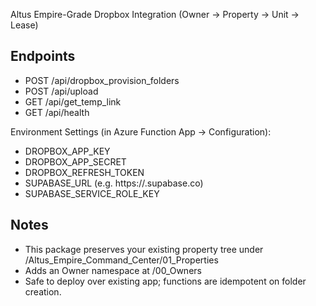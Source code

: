 Altus Empire-Grade Dropbox Integration (Owner → Property → Unit → Lease)

Endpoints
---------
- POST /api/dropbox_provision_folders
- POST /api/upload
- GET  /api/get_temp_link
- GET  /api/health

Environment Settings (in Azure Function App → Configuration):
- DROPBOX_APP_KEY
- DROPBOX_APP_SECRET
- DROPBOX_REFRESH_TOKEN
- SUPABASE_URL (e.g. https://<project>.supabase.co)
- SUPABASE_SERVICE_ROLE_KEY

Notes
-----
- This package preserves your existing property tree under /Altus_Empire_Command_Center/01_Properties
- Adds an Owner namespace at /00_Owners
- Safe to deploy over existing app; functions are idempotent on folder creation.

